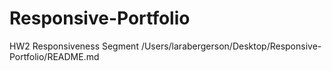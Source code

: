 # Responsive-Portfolio
HW2 Responsiveness Segment
/Users/larabergerson/Desktop/Responsive-Portfolio/README.md
